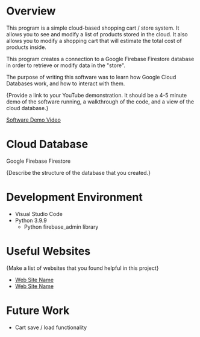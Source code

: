 # Overview

This program is a simple cloud-based shopping cart / store system. It allows you to see and modify a list of products stored in the cloud. It also allows you to modify a shopping cart that will estimate the total cost of products inside.

This program creates a connection to a Google Firebase Firestore database in order to retrieve or modify data in the "store".

The purpose of writing this software was to learn how Google Cloud Databases work, and how to interact with them.

{Provide a link to your YouTube demonstration.  It should be a 4-5 minute demo of the software running, a walkthrough of the code, and a view of the cloud database.}

[Software Demo Video](http://youtube.link.goes.here)

# Cloud Database

Google Firebase Firestore

{Describe the structure of the database that you created.}

# Development Environment

* Visual Studio Code
* Python 3.9.9
    * Python firebase_admin library

# Useful Websites

{Make a list of websites that you found helpful in this project}
* [Web Site Name](http://url.link.goes.here)
* [Web Site Name](http://url.link.goes.here)

# Future Work

* Cart save / load functionality